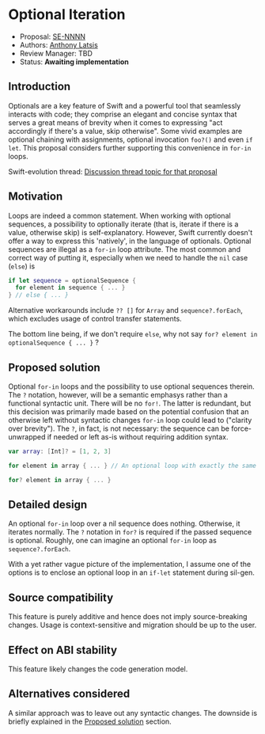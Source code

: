 # Optional Iteration

* Proposal: [SE-NNNN](NNNN-filename.md)
* Authors: [Anthony Latsis](https://github.com/AnthonyLatsis)
* Review Manager: TBD
* Status: **Awaiting implementation**

## Introduction

Optionals are a key feature of Swift and a powerful tool that seamlessly interacts with code;
they comprise an elegant and concise syntax that serves a great means of brevity when it comes to expressing
"act accordingly if there's a value, skip otherwise".
Some vivid examples are optional chaining with assignments, optional invocation `foo?()` and even `if let`. This proposal considers further supporting this convenience in `for-in` loops.

Swift-evolution thread: [Discussion thread topic for that proposal](https://forums.swift.org/t/another-try-at-allowing-optional-iteration/14376?u=anthonylatsis)

## Motivation

Loops are indeed a common statement. When working with optional sequences, a possibility to optionally iterate
(that is, iterate if there is a value, otherwise skip) is self-explanatory. However, Swift currently doesn't offer a way to express
this 'natively', in the language of optionals. Optional sequences are illegal as a `for-in` loop attribute. The most common and correct way of putting it,
especially when we need to handle the `nil` case (`else`) is

```swift
if let sequence = optionalSequence {
  for element in sequence { ... }
} // else { ... }
```

Alternative workarounds include `?? []` for `Array` and `sequence?.forEach`, which excludes usage of control transfer statements.

The bottom line being, if we don't require `else`, why not say `for? element in optionalSequence { ... }` ?

## Proposed solution

Optional `for-in` loops and the possibility to use optional sequences therein. The `?` notation, however, will be a semantic
emphasys rather than a functional syntactic unit. There will be no `for!`. The latter is redundant, but this decision was primarily
made based on the potential confusion that an otherwise left without syntactic changes `for-in` loop could lead to
("clarity over brevity"). The `?`, in fact, is not necessary: the sequence can be force-unwrapped if needed or left as-is
without requiring addition syntax.

``` swift
var array: [Int]? = [1, 2, 3]

for element in array { ... } // An optional loop with exactly the same syntax is considered a source of confusion

for? element in array { ... }

```

## Detailed design

An optional `for-in` loop over a nil sequence does nothing. Otherwise, it iterates normally. The `?` notation in `for?` is
required if the passed sequence is optional. Roughly, one can imagine an optional `for-in` loop as `sequence?.forEach`.

With a yet rather vague picture of the implementation, I assume one of the options is to enclose an optional loop in an `if-let` statement during sil-gen.

## Source compatibility

This feature is purely additive and hence does not imply source-breaking changes.
Usage is context-sensitive and migration should be up to the user.

## Effect on ABI stability

This feature likely changes the code generation model.

## Alternatives considered

A similar approach was to leave out any syntactic changes. The downside is briefly explained in the
[Proposed solution](#proposed-solution) section.
